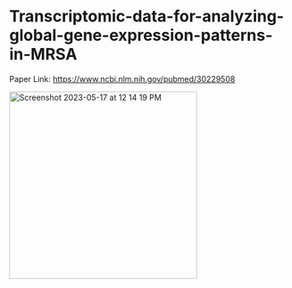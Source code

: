 # Transcriptomic-data-for-analyzing-global-gene-expression-patterns-in-MRSA
Paper Link: https://www.ncbi.nlm.nih.gov/pubmed/30229508

<img width="336" alt="Screenshot 2023-05-17 at 12 14 19 PM" src="https://github.com/spawar2/Transcriptomic-data-for-analyzing-global-gene-expression-patterns-in-MRSA/assets/25118302/aece5a3d-7b63-4a6c-9ad7-c7e0eedc7dce">
